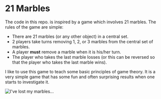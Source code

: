 # 21 Marbles

The code in this repo. is inspired by a game which involves 21 marbles.  The rules of the game are simple:

- There are 21 marbles (or any other object) in a central set.
- 2 players take turns removing 1, 2, or 3 marbles from the central set of marbles.
- A player **must** remove a marble when it is his/her turn.
- The player who takes the last marble losses (or this can be reversed so that the player who takes the last marble wins).

I like to use this game to teach some basic principles of game theory.  It is a very simple game that has some fun and often surprising results when one starts to investigate it.

![I've lost my marbles...](https://raw.githubusercontent.com/fhightower/21-marbles-python/master/marbles.gif)
